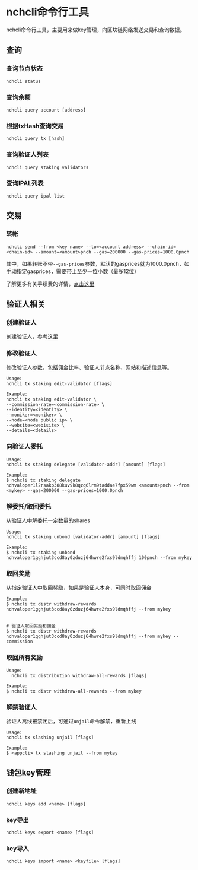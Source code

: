 # nchcli命令行工具

nchcli命令行工具，主要用来做key管理，向区块链网络发送交易和查询数据。

## 查询

### 查询节点状态

```shell
nchcli status
```

### 查询余额

```shell
nchcli query account [address]
```

### 根据txHash查询交易

```shell
nchcli query tx [hash]
```

### 查询验证人列表

```shell
nchcli query staking validators
```

### 查询IPAL列表

```shell
nchcli query ipal list
```

## 交易

### 转帐

```shell
nchcli send --from <key name> --to=<account address> --chain-id=<chain-id> --amount=<amount>pnch --gas=200000 --gas-prices=1000.0pnch
```

其中，如果转账不带```--gas-prices```参数，默认的gasprices就为1000.0pnch，如手动指定gasprices，需要带上至少一位小数（最多12位）

了解更多有关手续费的详情，[点击这里](../advanced/Q&A.md)

## 验证人相关

### 创建验证人

创建验证人，参考[这里](../get-started/how-to-become-validator.md)

### 修改验证人

修改验证人参数，包括佣金比率、验证人节点名称、网站和描述信息等。

```
Usage:
nchcli tx staking edit-validator [flags]

Example:
nchcli tx staking edit-validator \
--commission-rate=<commission-rate> \
--identity=<identity> \
--moniker=<moniker> \
--node=<node public ip> \
--website=<webisite> \
--details=<details> 
```

### 向验证人委托

```shell
Usage:
nchcli tx staking delegate [validator-addr] [amount] [flags]

Example:
$ nchcli tx staking delegate nchvaloper1l2rsakp388kuv9k8qzq6lrm9taddae7fpx59wm <amount>pnch --from <mykey> --gas=200000 --gas-prices=1000.0pnch
```

### 解委托/取回委托

从验证人中解委托一定数量的shares

```shell
Usage:
nchcli tx staking unbond [validator-addr] [amount] [flags]

Example:
$ nchcli tx staking unbond nchvaloper1gghjut3ccd8ay0zduzj64hwre2fxs9ldmqhffj 100pnch --from mykey

```

### 取回奖励

从指定验证人中取回奖励，如果是验证人本身，可同时取回佣金

```shell
Example:
$ nchcli tx distr withdraw-rewards nchvaloper1gghjut3ccd8ay0zduzj64hwre2fxs9ldmqhffj --from mykey


# 验证人取回奖励和佣金
$ nchcli tx distr withdraw-rewards nchvaloper1gghjut3ccd8ay0zduzj64hwre2fxs9ldmqhffj --from mykey --commission
```

### 取回所有奖励

```shell
Usage:
  nchcli tx distribution withdraw-all-rewards [flags]

Example:
$ nchcli tx distr withdraw-all-rewards --from mykey
```

### 解禁验证人

验证人离线被禁闭后，可通过```unjail```命令解禁，重新上线

```shell
Usage:
nchcli tx slashing unjail [flags]

Example:
$ <appcli> tx slashing unjail --from mykey
```

## 钱包key管理

### 创建新地址

```shell
nchcli keys add <name> [flags]
```

### key导出

```shell
nchcli keys export <name> [flags]
```

### key导入

```shell
nchcli keys import <name> <keyfile> [flags]
```
